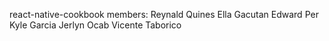 react-native-cookbook
members:
Reynald Quines
Ella Gacutan
Edward Per
Kyle Garcia
Jerlyn Ocab
Vicente Taborico
